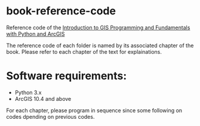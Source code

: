 # book-reference-code
Reference code of the [Introduction to GIS Programming and Fundamentals with Python and ArcGIS](https://www.crcpress.com/Introduction-to-GIS-Programming-and-Fundamentals-with-Python-and-ArcGIS/Yang/p/book/9781466510081)

The reference code of each folder is named by its associated chapter of the book. Please refer to each chapter of the text for explainations.

# Software requirements: 
* Python 3.x
* ArcGIS 10.4 and above

For each chapter, please program in sequence since some following on codes dpending on previous codes. 
